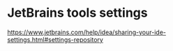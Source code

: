 # JetBrains tools settings
https://www.jetbrains.com/help/idea/sharing-your-ide-settings.html#settings-repository
